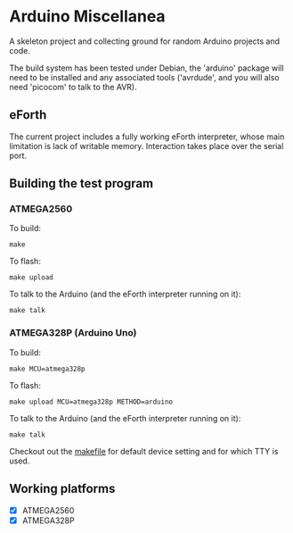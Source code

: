 # Arduino Miscellanea 

A skeleton project and collecting ground for random Arduino projects and code.

The build system has been tested under Debian, the 'arduino' package will need
to be installed and any associated tools ('avrdude', and you will also need
'picocom' to talk to the AVR).

## eForth

The current project includes a fully working eForth interpreter, whose main
limitation is lack of writable memory. Interaction takes place over the serial
port.

## Building the test program

### ATMEGA2560

To build:

	make

To flash:

	make upload

To talk to the Arduino (and the eForth interpreter running on it):

	make talk

### ATMEGA328P (Arduino Uno)

To build:

	make MCU=atmega328p

To flash:

	make upload MCU=atmega328p METHOD=arduino

To talk to the Arduino (and the eForth interpreter running on it):

	make talk

Checkout out the [makefile][] for default device setting and for which TTY is
used.

## Working platforms

* [x] ATMEGA2560
* [x] ATMEGA328P

[makefile]:  makefile

